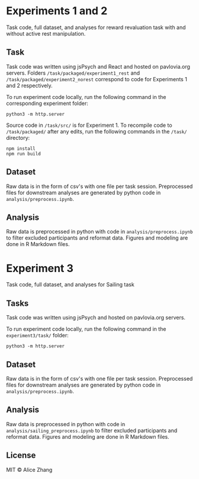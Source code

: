 # Experiments 1 and 2
Task code, full dataset, and analyses for reward revaluation task with and without active rest manipulation.

## Task
Task code was written using jsPsych and React and hosted on pavlovia.org servers. Folders `/task/packaged/experiment1_rest` and `/task/packaged/experiment2_norest` correspond to code for Experiments 1 and 2 respectively. 

To run experiment code locally, run the following command in the corresponding experiment folder:
```
python3 -m http.server 
```

Source code in `/task/src/` is for Experiment 1. To recompile code to `/task/packaged/` after any edits, run the following commands in the `/task/` directory:
```
npm install
npm run build
```

## Dataset
Raw data is in the form of csv's with one file per task session. Preprocessed files for downstream analyses are generated by python code in `analysis/preprocess.ipynb`.

## Analysis
Raw data is preprocessed in python with code in `analysis/preprocess.ipynb` to filter excluded participants and reformat data. Figures and modeling are done in R Markdown files.

# Experiment 3
Task code, full dataset, and analyses for Sailing task 

## Tasks
Task code was written using jsPsych and hosted on pavlovia.org servers. 

To run experiment code locally, run the following command in the `experiment3/task/` folder:
```
python3 -m http.server 
```

## Dataset
Raw data is in the form of csv's with one file per task session. Preprocessed files for downstream analyses are generated by python code in `analysis/preprocess.ipynb`.

## Analysis
Raw data is preprocessed in python with code in `analysis/sailing_preprocess.ipynb` to filter excluded participants and reformat data. Figures and modeling are done in R Markdown files.

## License
MIT © Alice Zhang